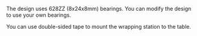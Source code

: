 The design uses 628ZZ (8x24x8mm) bearings. You can modify the design to use your own bearings.

You can use double-sided tape to mount the wrapping station to the table.
